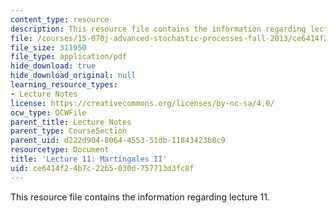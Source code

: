 ```yaml
---
content_type: resource
description: This resource file contains the information regarding lecture 11.
file: /courses/15-070j-advanced-stochastic-processes-fall-2013/ce6414f24b7c22b5030d757713d3fc8f_MIT15_070JF13_Lec11.pdf
file_size: 311950
file_type: application/pdf
hide_download: true
hide_download_original: null
learning_resource_types:
- Lecture Notes
license: https://creativecommons.org/licenses/by-nc-sa/4.0/
ocw_type: OCWFile
parent_title: Lecture Notes
parent_type: CourseSection
parent_uid: d222d904-8064-4553-51db-11843423b8c9
resourcetype: Document
title: 'Lecture 11: Martingales II'
uid: ce6414f2-4b7c-22b5-030d-757713d3fc8f
---
```

This resource file contains the information regarding lecture 11.